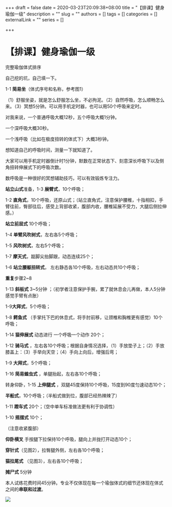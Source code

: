 +++
draft = false
date = 2020-03-23T20:09:38+08:00
title = "【排课】健身瑜伽一级"
description = ""
slug = ""
authors = []
tags = []
categories = []
externalLink = ""
series = []

+++

# **【排课】健身瑜伽一级**

完整瑜伽体式排序

自己挖的坑，自己填一下。

 1-1 **简易坐**（体式序号和名称，参考图1）

（1）舒服坐姿，就是怎么舒服怎么坐，不必拘泥。（2）自然呼吸，怎么顺畅怎么来。（3）冥想5分钟。可以用手机定时器，也可以用50个呼吸来定时。

对我来说，一个普通呼吸大概12秒，五个呼吸大概1分钟。

一个深呼吸大概30秒。

一个浅呼吸（比如在极度扭转的体式下）大概3秒钟。

想知道自己的呼吸时间，测量一下就知道了。

大家可以用手机定时器倒计时1分钟，默数在正常状态下、刻意深长呼吸下以及侧角扭转伸展式下的呼吸次数。

数呼吸是一种很好的冥想辅助技巧，可以有效锻炼专注力。



**站立山式**准备，1-3 **展臂式**，10个呼吸；

1-2 **直角式**，10个呼吸，还原山式；（站立直角式，注意保护腰椎，十指相扣，手臂往前，臀部往后，感受上背部收紧，腹部内收，腰椎延展不受力，大腿后侧拉伸感。）

**站立前屈式** 10个呼吸；

1-4 **单臂风吹树式**，左右各5个呼吸；

1-5 **风吹树式**，左右5个呼吸；

1-7 **摩天式**，踮脚尖抬脚跟，动态连续25个；

1-6 **站立腰躯扭转式**， 左右静态各10个呼吸，左右动态共10个呼吸；

**重复**步骤2~8

1-13 **斜板式**  3~5分钟 ；（初学者注意保护手腕，累了就休息会儿再做，本人5分钟感觉手臂有点胀）

1-9**大拜式**，5个呼吸；

1-8 **鳄鱼式** （手掌托下巴的休息式，将手肘前移，让颈椎和胸椎更有感觉）10个呼吸；

1-14 **猫伸展式** 动态进行 一个呼吸一个动作  20个；

1-12 **骑马式** ，左右各10个呼吸；根据自身情况选择，（1）手放垫子上；（2）手放膝盖上：（3）手举向天空；（4）手向上向后，增强后弯；

1-9 **大拜式**，5个呼吸；

1-16 **简易蝗虫式** ，单腿抬起，左右各10个呼吸；

转身仰卧，1-15 **上伸腿式** ，双腿45度保持10个呼吸，15度到90度匀速动态10个；

**半船式**，10个呼吸；（半船式做到位，腹部已经热辣辣了）

1-11 **蹬车式** 20个；（空中单车标准做法更有利于协调性）

1-10 **摇摆式** 10个；

（注意收紧腹部）

**仰卧横叉** 手按腿下拉保持10个呼吸，腿向上并拢打开动态10个；

**穿针式**（见图2），拉臀腿外侧，左右各10个呼吸；

**猫拉尾式** （见图3），左右各10个呼吸；

**摊尸式** 5分钟



本人试练花费时间45分钟。专业不仅体现在每一个瑜伽体式的细节还体现在体式之间的**串联和过渡**。



![](https://oss.metamind.eu.org/a942e09f5fca4077b14b0.jpg.jpeg)      

